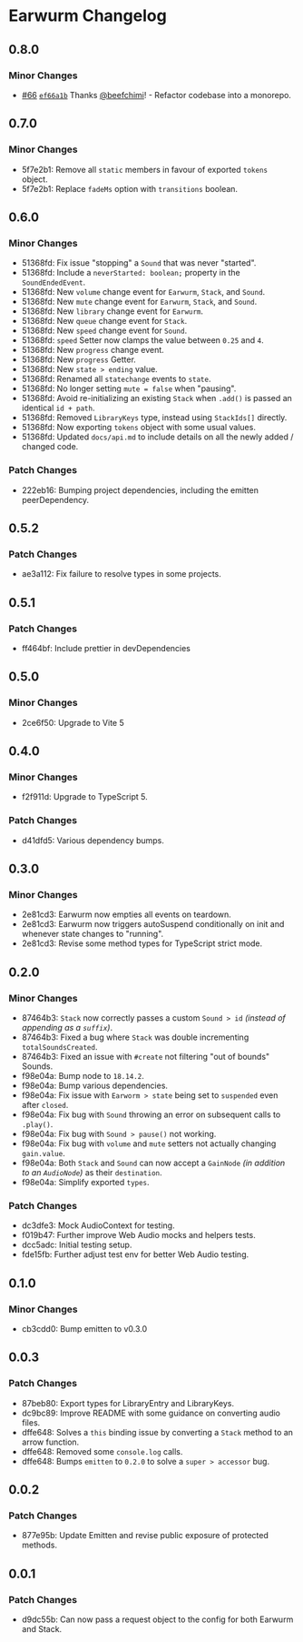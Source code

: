 # Earwurm Changelog

## 0.8.0

### Minor Changes

- [#66](https://github.com/beefchimi/earwurm/pull/66) [`ef66a1b`](https://github.com/beefchimi/earwurm/commit/ef66a1bf00a0c79221f87e16631c2093c541ead7) Thanks [@beefchimi](https://github.com/beefchimi)! - Refactor codebase into a monorepo.

## 0.7.0

### Minor Changes

- 5f7e2b1: Remove all `static` members in favour of exported `tokens` object.
- 5f7e2b1: Replace `fadeMs` option with `transitions` boolean.

## 0.6.0

### Minor Changes

- 51368fd: Fix issue "stopping" a `Sound` that was never "started".
- 51368fd: Include a `neverStarted: boolean;` property in the `SoundEndedEvent`.
- 51368fd: New `volume` change event for `Earwurm`, `Stack`, and `Sound`.
- 51368fd: New `mute` change event for `Earwurm`, `Stack`, and `Sound`.
- 51368fd: New `library` change event for `Earwurm`.
- 51368fd: New `queue` change event for `Stack`.
- 51368fd: New `speed` change event for `Sound`.
- 51368fd: `speed` Setter now clamps the value between `0.25` and `4`.
- 51368fd: New `progress` change event.
- 51368fd: New `progress` Getter.
- 51368fd: New `state > ending` value.
- 51368fd: Renamed all `statechange` events to `state`.
- 51368fd: No longer setting `mute = false` when "pausing".
- 51368fd: Avoid re-initializing an existing `Stack` when `.add()` is passed an identical `id + path`.
- 51368fd: Removed `LibraryKeys` type, instead using `StackIds[]` directly.
- 51368fd: Now exporting `tokens` object with some usual values.
- 51368fd: Updated `docs/api.md` to include details on all the newly added / changed code.

### Patch Changes

- 222eb16: Bumping project dependencies, including the emitten peerDependency.

## 0.5.2

### Patch Changes

- ae3a112: Fix failure to resolve types in some projects.

## 0.5.1

### Patch Changes

- ff464bf: Include prettier in devDependencies

## 0.5.0

### Minor Changes

- 2ce6f50: Upgrade to Vite 5

## 0.4.0

### Minor Changes

- f2f911d: Upgrade to TypeScript 5.

### Patch Changes

- d41dfd5: Various dependency bumps.

## 0.3.0

### Minor Changes

- 2e81cd3: Earwurm now empties all events on teardown.
- 2e81cd3: Earwurm now triggers autoSuspend conditionally on init and whenever state changes to "running".
- 2e81cd3: Revise some method types for TypeScript strict mode.

## 0.2.0

### Minor Changes

- 87464b3: `Stack` now correctly passes a custom `Sound > id` _(instead of appending as a `suffix`)_.
- 87464b3: Fixed a bug where `Stack` was double incrementing `totalSoundsCreated`.
- 87464b3: Fixed an issue with `#create` not filtering "out of bounds" Sounds.
- f98e04a: Bump node to `18.14.2`.
- f98e04a: Bump various dependencies.
- f98e04a: Fix issue with `Earworm > state` being set to `suspended` even after `closed`.
- f98e04a: Fix bug with `Sound` throwing an error on subsequent calls to `.play()`.
- f98e04a: Fix bug with `Sound > pause()` not working.
- f98e04a: Fix bug with `volume` and `mute` setters not actually changing `gain.value`.
- f98e04a: Both `Stack` and `Sound` can now accept a `GainNode` _(in addition to an `AudioNode`)_ as their `destination`.
- f98e04a: Simplify exported `types`.

### Patch Changes

- dc3dfe3: Mock AudioContext for testing.
- f019b47: Further improve Web Audio mocks and helpers tests.
- dcc5adc: Initial testing setup.
- fde15fb: Further adjust test env for better Web Audio testing.

## 0.1.0

### Minor Changes

- cb3cdd0: Bump emitten to v0.3.0

## 0.0.3

### Patch Changes

- 87beb80: Export types for LibraryEntry and LibraryKeys.
- dc9bc89: Improve README with some guidance on converting audio files.
- dffe648: Solves a `this` binding issue by converting a `Stack` method to an arrow function.
- dffe648: Removed some `console.log` calls.
- dffe648: Bumps `emitten` to `0.2.0` to solve a `super > accessor` bug.

## 0.0.2

### Patch Changes

- 877e95b: Update Emitten and revise public exposure of protected methods.

## 0.0.1

### Patch Changes

- d9dc55b: Can now pass a request object to the config for both Earwurm and Stack.
